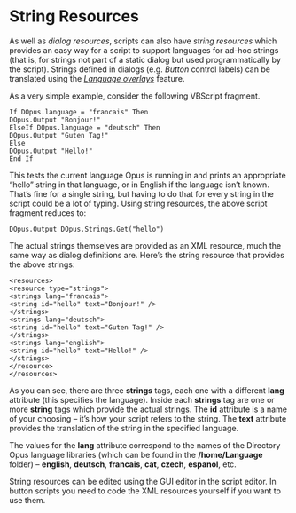 # String Resources

As well as *dialog resources*, scripts can also have *string resources* which provides an easy way for a script to support languages for ad-hoc strings (that is, for strings not part of a static dialog but used programmatically by the script). Strings defined in dialogs (e.g. *Button* control labels) can be translated using the *[Language overlays](../script_editor/editors/dialog_editor/language_overlays.md)* feature.

As a very simple example, consider the following VBScript fragment.

    If DOpus.language = "francais" Then
    DOpus.Output "Bonjour!"
    ElseIf DOpus.language = "deutsch" Then
    DOpus.Output "Guten Tag!"
    Else
    DOpus.Output "Hello!"
    End If

This tests the current language Opus is running in and prints an appropriate “hello” string in that language, or in English if the language isn’t known. That’s fine for a single string, but having to do that for every string in the script could be a lot of typing. Using string resources, the above script fragment reduces to:

    DOpus.Output DOpus.Strings.Get("hello")

The actual strings themselves are provided as an XML resource, much the same way as dialog definitions are. Here’s the string resource that provides the above strings:

    <resources>
    <resource type="strings">
    <strings lang="francais">
    <string id="hello" text="Bonjour!" />
    </strings>
    <strings lang="deutsch">
    <string id="hello" text="Guten Tag!" />
    </strings>
    <strings lang="english">
    <string id="hello" text="Hello!" />
    </strings>
    </resource>
    </resources>

As you can see, there are three **strings** tags, each one with a different **lang** attribute (this specifies the language). Inside each **strings** tag are one or more **string** tags which provide the actual strings. The **id** attribute is a name of your choosing – it’s how your script refers to the string. The **text** attribute provides the translation of the string in the specified language.

The values for the **lang** attribute correspond to the names of the Directory Opus language libraries (which can be found in the **/home/Language** folder) – **english**, **deutsch**, **francais**, **cat**, **czech**, **espanol**, etc.

String resources can be edited using the GUI editor in the script editor. In button scripts you need to code the XML resources yourself if you want to use them.

 

